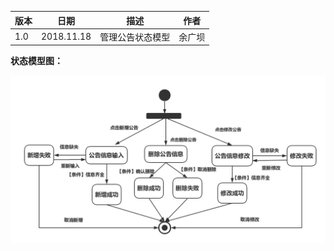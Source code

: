 | 版本  | 日期       | 描述            | 作者   |
| ----- | ---------- | --------------- | ------ |
| 1.0 | 2018.11.18 | 管理公告状态模型 | 余广坝 |

**状态模型图：**

![管理公告状态模型图](img_state/admin_announcement.png)
